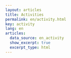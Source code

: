 ```yaml
---
layout: articles
title: Activities
permalink: en/activity.html
key: activity
lang: en
articles:
  data_source: en_activity
  show_excerpt: true
  excerpt_type: html
---
```


<!--more-->

<div class="article__content" markdown="1">
</div>
